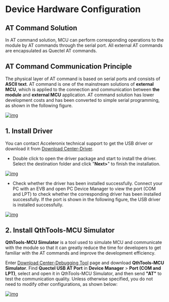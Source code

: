 # Device Hardware Configuration

## __AT Command Solution__ 

In AT command solution, MCU can perform corresponding operations to the module by AT commands through the serial port. All external AT commands are encapsulated as Quectel AT commands. 

## __AT Command Communication Principle__

The physical layer of AT command is based on serial ports and consists of __ASCII text__. AT command is one of the mainstream solutions of __external MCU__, which is applied to the connection and communication between __the module__ and __external MCU__ application. AT command solution has lower development costs and has been converted to simple serial programming, as shown in the following figure.


<a data-fancybox title="img" href="/en/deviceDevelop/develop/speediness/resource/AT/Speediness-AT-27.png">![img](/en/deviceDevelop/develop/speediness/resource/AT/Speediness-AT-27.png)</a>

##  __1. Install Driver__

You can contact Acceleronix technical support to get the USB driver or download it from <a href="https://core.acceleronix.io/download?menuCode=MODULE_DEVL&resourceType=M" target="_blank">Download Center-Driver</a>.

* Double click to open the driver package and start to install the driver. Select the destination folder and click "__Next>__" to finish the installation.

<a data-fancybox title="img" href="/en/deviceDevelop/develop/speediness/resource/AT/Speediness-AT-01.png">![img](/en/deviceDevelop/develop/speediness/resource/AT/Speediness-AT-01.png)</a>

* Check whether the driver has been installed successfully.
  Connect your PC with an EVB and open PC Device Manager to view the port (COM and LPT) to check whether the corresponding driver has been installed successfully. If the port is shown in the following figure, the USB driver is installed successfully. 

<a data-fancybox title="img" href="/en/deviceDevelop/develop/speediness/resource/AT/Speediness-AT-02.png">![img](/en/deviceDevelop/develop/speediness/resource/AT/Speediness-AT-02.png)</a>


##  __2. Install QthTools-MCU Simulator__

__QthTools-MCU Simulator__ is a tool used to simulate MCU and communicate with the module so that it can greatly reduce the time for developers to get familiar with the AT commands and improve the development efficiency.

Enter <a href="https://core.acceleronix.io/download?menuCode=DEBUG_UTIL&resourceType=C" target="_blank">Download Center-Debugging Tool</a> page and download __QthTools-MCU Simulator__.  Find __Quectel USB AT Port__ in __Device Manager__ > __Port (COM  and LPT)__, select and open it in QthTools-MCU Simulator, and then send __"AT"__  to test the communication quality. Unless otherwise specified, you do not need to modify other configurations, as shown below: 

<a data-fancybox title="img" href="/en/deviceDevelop/develop/speediness/resource/AT/Speediness-AT-03.png">![img](/en/deviceDevelop/develop/speediness/resource/AT/Speediness-AT-03.png)</a>

  
